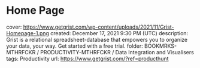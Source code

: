 # Home Page

cover: https://www.getgrist.com/wp-content/uploads/2021/11/Grist-Homepage-1.png
created: December 17, 2021 9:30 PM (UTC)
description: Grist is a relational spreadsheet-database that empowers you to organize your data, your way. Get started with a free trial.
folder: BOOKMRKS-MTHRFCKR / PRODUCTIVITY-MTHRFCKR / Data Integration and Visualisers
tags: Productivity
url: https://www.getgrist.com/?ref=producthunt
